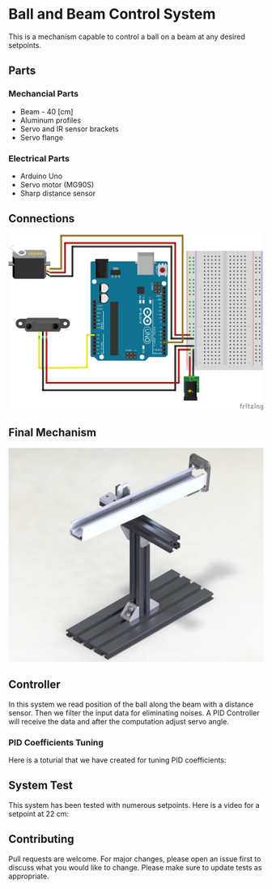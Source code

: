 
# Ball and Beam Control System

This is a mechanism capable to control a ball on a beam at any desired setpoints. 
##  Parts

### Mechancial Parts

* Beam - 40 [cm]
* Aluminum profiles
* Servo and IR sensor brackets
* Servo flange

### Electrical Parts

* Arduino Uno
* Servo motor (MG90S)
* Sharp distance sensor


## Connections
![Circuit](https://github.com/amin-tabrizian/Ball-and-Beam-Controll-system/blob/master/Circuit.png)

## Final Mechanism
![Final Model](https://github.com/amin-tabrizian/Ball-and-Beam-Controll-system/blob/master/Mechanism.JPG)
## Controller

In this system we read position of the ball along the beam with a distance sensor. Then we filter the input data for eliminating noises. A PID Controller will receive the data and after the computation adjust servo angle.

### PID Coefficients Tuning

Here is a toturial that we have created for tuning PID coefficients:

## System Test

This system has been tested with numerous setpoints. Here is a video for a setpoint at 22 cm:


## Contributing
Pull requests are welcome. For major changes, please open an issue first to discuss what you would like to change.
Please make sure to update tests as appropriate.



